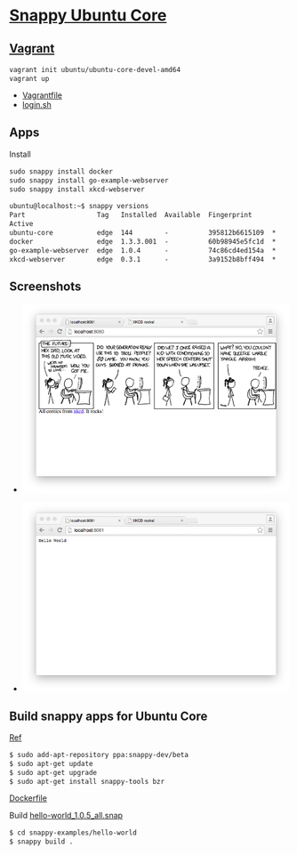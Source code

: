 # [Snappy Ubuntu Core](http://developer.ubuntu.com/en/snappy/)

## [Vagrant](http://www.ubuntu.com/cloud/tools/snappy#snappy-vagrant)

```
vagrant init ubuntu/ubuntu-core-devel-amd64
vagrant up
```

- [Vagrantfile](Vagrantfile)
- [login.sh](login.sh)

## Apps

Install

```
sudo snappy install docker
sudo snappy install go-example-webserver
sudo snappy install xkcd-webserver
```

```
ubuntu@localhost:~$ snappy versions
Part                  Tag   Installed  Available  Fingerprint     Active  
ubuntu-core           edge  144        -          395812b6615109  *       
docker                edge  1.3.3.001  -          60b98945e5fc1d  *       
go-example-webserver  edge  1.0.4      -          74c86cd4ed154a  *       
xkcd-webserver        edge  0.3.1      -          3a9152b8bff494  *      
```

## Screenshots

- ![xkcd-webserver](xkcd-webserver.png)

- ![go-example-webserver](go-example-webserver.png)

## Build snappy apps for Ubuntu Core

[Ref](http://developer.ubuntu.com/en/snappy/#snap-developers)

```
$ sudo add-apt-repository ppa:snappy-dev/beta
$ sudo apt-get update
$ sudo apt-get upgrade
$ sudo apt-get install snappy-tools bzr
```

[Dockerfile](Dockerfile)

Build [hello-world_1.0.5_all.snap](snappy-examples/hello-world/hello-world_1.0.5_all.snap)
```
$ cd snappy-examples/hello-world
$ snappy build .
```

